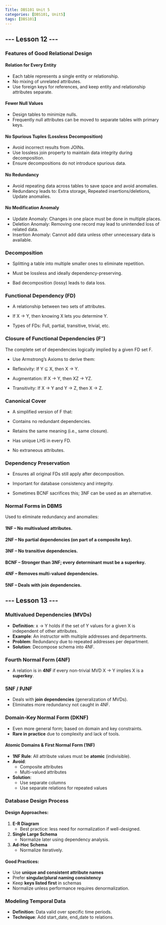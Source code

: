 ```yaml
---
Title: DBS101 Unit 5
categories: [DBS101, Unit5]
tags: [DBS101]
---
```


## --- Lesson 12 ---
### Features of Good Relational Design
#### Relation for Every Entity
* Each table represents a single entity or relationship.
* No mixing of unrelated attributes.
* Use foreign keys for references, and keep entity and relationship attributes separate.

#### Fewer Null Values
* Design tables to minimize nulls.
* Frequently null attributes can be moved to separate tables with primary keys.

#### No Spurious Tuples (Lossless Decomposition)
* Avoid incorrect results from JOINs.
* Use lossless join property to maintain data integrity during decomposition.
* Ensure decompositions do not introduce spurious data.

#### No Redundancy
* Avoid repeating data across tables to save space and avoid anomalies.
* Redundancy leads to:
Extra storage,
Repeated insertions/deletions,
Update anomalies.

#### No Modification Anomaly
* Update Anomaly: Changes in one place must be done in multiple places.
* Deletion Anomaly: Removing one record may lead to unintended loss of related data.
* Insertion Anomaly: Cannot add data unless other unnecessary data is available.

### Decomposition
* Splitting a table into multiple smaller ones to eliminate repetition.

* Must be lossless and ideally dependency-preserving.

* Bad decomposition (lossy) leads to data loss.

### Functional Dependency (FD)
* A relationship between two sets of attributes.

* If X → Y, then knowing X lets you determine Y.

* Types of FDs: Full, partial, transitive, trivial, etc.

### Closure of Functional Dependencies (F⁺)
The complete set of dependencies logically implied by a given FD set F.

* Use Armstrong’s Axioms to derive them:

* Reflexivity: If Y ⊆ X, then X → Y.

* Augmentation: If X → Y, then XZ → YZ.

* Transitivity: If X → Y and Y → Z, then X → Z.

### Canonical Cover
* A simplified version of F that:

* Contains no redundant dependencies.

* Retains the same meaning (i.e., same closure).

* Has unique LHS in every FD.

* No extraneous attributes.

### Dependency Preservation
* Ensures all original FDs still apply after decomposition.

* Important for database consistency and integrity.

* Sometimes BCNF sacrifices this; 3NF can be used as an alternative.

### Normal Forms in DBMS
Used to eliminate redundancy and anomalies:

#### 1NF – No multivalued attributes.

#### 2NF – No partial dependencies (on part of a composite key).

#### 3NF – No transitive dependencies.

#### BCNF – Stronger than 3NF; every determinant must be a superkey.

#### 4NF – Removes multi-valued dependencies.

#### 5NF – Deals with join dependencies.


## --- Lesson 13 ---
### Multivalued Dependencies (MVDs)
- **Definition**: x -> Y holds if the set of Y values for a given X is independent of other attributes.
- **Example**: An instructor with multiple addresses and departments.
- **Problem**: Redundancy due to repeated addresses per department.
- **Solution**: Decompose schema into 4NF.


### Fourth Normal Form (4NF)
- A relation is in **4NF** if every non-trivial MVD X -> Y implies X is a **superkey**.


### 5NF / PJNF
- Deals with **join dependencies** (generalization of MVDs).
- Eliminates more redundancy not caught in 4NF.

### Domain-Key Normal Form (DKNF)
- Even more general form; based on domain and key constraints.
- **Rare in practice** due to complexity and lack of tools.

#### Atomic Domains & First Normal Form (1NF)
- **1NF Rule**: All attribute values must be **atomic** (indivisible).
- **Avoid**:
  - Composite attributes 
  - Multi-valued attributes 
- **Solution**:
  - Use separate columns 
  - Use separate relations for repeated values


### Database Design Process
####  Design Approaches:
1. **E-R Diagram**  
   - Best practice: less need for normalization if well-designed.
2. **Single Large Schema**  
   - Normalize later using dependency analysis.
3. **Ad-Hoc Schema**  
   - Normalize iteratively.

#### Good Practices:
- Use **unique and consistent attribute names**
- Prefer **singular/plural naming consistency**
- Keep **keys listed first** in schemas
- Normalize unless performance requires denormalization.

### Modeling Temporal Data
- **Definition**: Data valid over specific time periods.
- **Technique**: Add start_date, end_date to relations.



